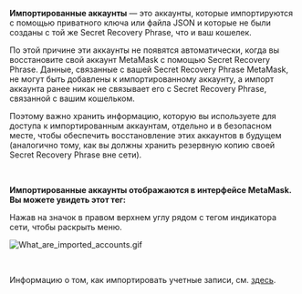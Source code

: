**Импортированные аккаунты** — это аккаунты, которые импортируются с помощью приватного ключа или файла JSON и которые не были созданы с той же Secret Recovery Phrase, что и ваш кошелек.


По этой причине эти аккаунты не появятся автоматически, когда вы восстановите свой аккаунт MetaMask с помощью Secret Recovery Phrase. Данные, связанные с вашей Secret Recovery Phrase MetaMask, не могут быть добавлены к импортированному аккаунту, а импорт аккаунта ранее никак не связывает его с Secret Recovery Phrase, связанной с вашим кошельком.


Поэтому важно хранить информацию, которую вы используете для доступа к импортированным аккаунтам, отдельно и в безопасном месте, чтобы обеспечить восстановление этих аккаунтов в будущем (аналогично тому, как вы должны хранить резервную копию своей Secret Recovery Phrase вне сети).


 


**Импортированные аккаунты отображаются в интерфейсе MetaMask. Вы можете увидеть этот тег:**


Нажав на значок в правом верхнем углу рядом с тегом индикатора сети, чтобы раскрыть меню.


![What_are_imported_accounts.gif](https://support.metamask.io/hc/article_attachments/9335601602331/What_are_imported_accounts.gif)


 


Информацию о том, как импортировать учетные записи, см. [здесь](https://support.metamask.io/hc/en-us/articles/360015489331).


 

